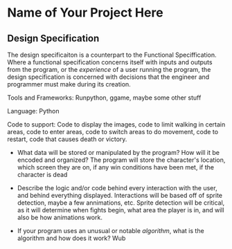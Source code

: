 # Name of Your Project Here

## Design Specification

The design specificaiton is a counterpart to the Functional Speciffication. Where a functional specification concerns itself
with inputs and outputs from the program, or the *experience* of a user running the program, the design specification is concerned with decisions that the engineer and programmer must make during its creation.

Tools and Frameworks: Runpython, ggame, maybe some other stuff

Language: Python

Code to support:
Code to display the images, code to limit walking in certain areas, code to enter areas, code to switch areas to do movement, code to restart, code that causes death or victory.

* What data will be stored or manipulated by the program? How will it be encoded and organized? 
The program will store the character's location, which screen they are on, if any win conditions have been met, if the character is dead 

* Describe the logic and/or code behind every interaction with the user, and behind everything displayed. 
Interactions will be based off of sprite detection, maybe a few annimations, etc. Sprite detection will be critical, as it will determine when fights begin, what area the player is in, and will also be how animations work. 

* If your program uses an unusual or notable *algorithm*, what is the algorithm and how does it work? Wub
